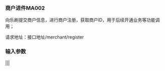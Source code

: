 ### 商户进件MA002 ###

向乐刷提交商户信息，进行商户注册，获取商户ID，用于后续开通业务等功能调用；

请求地址：接口地址/merchant/register

### 输入参数 

|||
